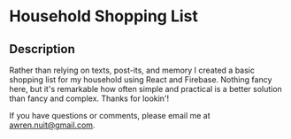 # Household Shopping List

## Description
Rather than relying on texts, post-its, and memory I created a basic shopping list for my household using React and Firebase. Nothing fancy here, but it's remarkable how often simple and practical is a better solution than fancy and complex. Thanks for lookin'!

If you have questions or comments, please email me at awren.nuit@gmail.com.
